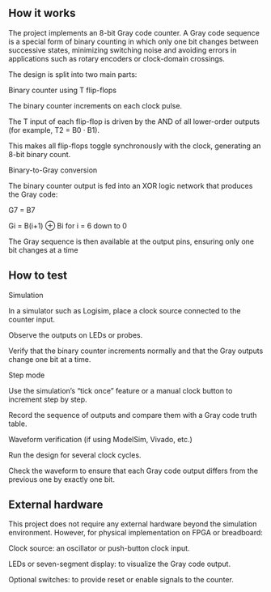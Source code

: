 <!---

This file is used to generate your project datasheet. Please fill in the information below and delete any unused
sections.

You can also include images in this folder and reference them in the markdown. Each image must be less than
512 kb in size, and the combined size of all images must be less than 1 MB.
-->

## How it works
The project implements an 8-bit Gray code counter. A Gray code sequence is a special form of binary counting in which only one bit changes between successive states, minimizing switching noise and avoiding errors in applications such as rotary encoders or clock-domain crossings.

The design is split into two main parts:

Binary counter using T flip-flops

The binary counter increments on each clock pulse.

The T input of each flip-flop is driven by the AND of all lower-order outputs (for example, T2 = B0 · B1).

This makes all flip-flops toggle synchronously with the clock, generating an 8-bit binary count.

Binary-to-Gray conversion

The binary counter output is fed into an XOR logic network that produces the Gray code:

G7 = B7

Gi = B(i+1) ⊕ Bi for i = 6 down to 0

The Gray sequence is then available at the output pins, ensuring only one bit changes at a time


## How to test

Simulation

In a simulator such as Logisim, place a clock source connected to the counter input.

Observe the outputs on LEDs or probes.

Verify that the binary counter increments normally and that the Gray outputs change one bit at a time.

Step mode

Use the simulation’s “tick once” feature or a manual clock button to increment step by step.

Record the sequence of outputs and compare them with a Gray code truth table.

Waveform verification (if using ModelSim, Vivado, etc.)

Run the design for several clock cycles.

Check the waveform to ensure that each Gray code output differs from the previous one by exactly one bit.

## External hardware

This project does not require any external hardware beyond the simulation environment. However, for physical implementation on FPGA or breadboard:

Clock source: an oscillator or push-button clock input.

LEDs or seven-segment display: to visualize the Gray code output.

Optional switches: to provide reset or enable signals to the counter.
